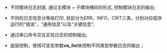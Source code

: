 - 不同模块日志封装, 通过主模块 + 子模块掩码的形式, 控制模块日志的输出;

- 不同的日志信息分等级打印, 目前分为ERR，INFO，CRIT三类，分别对应程序运行的“错误”，“通用信息”以及“关键信息”;

- 通过串口命令交互实现日志的控制输出;

- 底层控制，使用可变宏参数***va_list***来控制不同类型参数日志的输出；